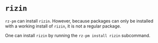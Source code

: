 # `rizin`

`rz-pm` can install `rizin`.
However, because packages can only be installed with a working install of `rizin`, it is not a regular package.

One can install `rizin` by running the `rz-pm install rizin` subcommand.
